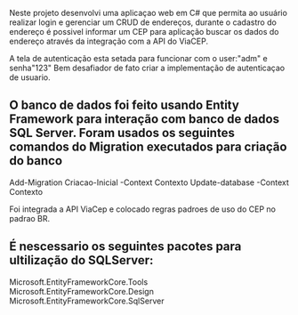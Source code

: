 Neste projeto desenvolvi uma aplicaçao web em C# que permita ao usuário realizar login e gerenciar um CRUD de 
endereços, durante o cadastro do endereço é possivel informar um CEP para aplicação buscar os dados 
do endereço através da integração com a API do ViaCEP.

A tela de autenticação esta setada para funcionar com o user:"adm" e senha"123"
Bem desafiador de fato criar a implementação de autenticaçao de usuario. 

O banco de dados foi feito usando Entity Framework para interação com banco de dados SQL Server. 
Foram usados os seguintes comandos do Migration executados para criação do banco
----------------------------------
Add-Migration Criacao-Inicial -Context Contexto
Update-database -Context Contexto

Foi integrada a API ViaCep e colocado regras padroes de uso do CEP no padrao BR.

É nescessario os seguintes pacotes para ultilização do SQLServer:
------------------------------
Microsoft.EntityFrameworkCore.Tools
Microsoft.EntityFrameworkCore.Design
Microsoft.EntityFrameworkCore.SqlServer

